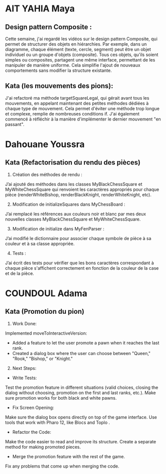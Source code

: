 # AIT YAHIA Maya 

## Design pattern Composite :

Cette semaine, j'ai regardé les vidéos sur le design pattern Composite, qui permet de structurer des objets en hiérarchies. 
Par exemple, dans un diagramme, chaque élément (texte, cercle, segment) peut être un objet individuel ou un groupe d'objets (composite). 
Tous ces objets, qu'ils soient simples ou composites, partagent une même interface, permettant de les manipuler de manière uniforme. 
Cela simplifie l'ajout de nouveaux comportements sans modifier la structure existante.

## Kata (les mouvements des pions): 

J'ai refactoré ma méthode targetSquareLegal, qui gérait avant tous les mouvements, en appelant maintenant des petites méthodes dédiées à chaque type de mouvement. 
Cela permet d'éviter une méthode trop longue et complexe, remplie de nombreuses conditions if. 
J'ai également commencé à réfléchir à la manière d'implémenter le dernier mouvement "en passant".

# Dahouane Youssra

## Kata (Refactorisation du rendu des pièces)

1.	Création des méthodes de rendu :
   
J’ai ajouté des méthodes dans les classes MyBlackChessSquare et MyWhiteChessSquare qui renvoient les caractères appropriés pour chaque pièce (renderWhiteBishop, renderBlackKnight, renderWhiteKnight, etc). 

2.	Modification de initializeSquares dans MyChessBoard :
   
J’ai remplacé les références aux couleurs noir et blanc par mes deux nouvelles classes MyBlackChessSquare et MyWhiteChessSquare.

3.	Modification de initialize dans MyFenParser :
   
J’ai modifié le dictionnaire pour associer chaque symbole de pièce à sa couleur et à sa classe appropriée.

4.	Tests :
   
J’ai écrit des tests pour vérifier que les bons caractères correspondant à chaque pièce s'affichent correctement en fonction de la couleur de la case et de la pièce.


# COUNDOUL Adama

## Kata (Promotion du pion)

1. Work Done:
   
Implemented moveToInteractiveVersion:

- Added a feature to let the user promote a pawn when it reaches the last rank.
- Created a dialog box where the user can choose between "Queen," "Rook," "Bishop," or "Knight."

2. Next Steps:

- Write Tests:

Test the promotion feature in different situations (valid choices, closing the dialog without choosing, promotion on the first and last ranks, etc.).
Make sure promotion works for both black and white pawns.

- Fix Screen Opening:

Make sure the dialog box opens directly on top of the game interface.
Use tools that work with Pharo 12, like Blocs and Toplo .

- Refactor the Code:

Make the code easier to read and improve its structure.
Create a separate method for making promoted pieces.

- Merge the promotion feature with the rest of the game.
  
Fix any problems that come up when merging the code.




